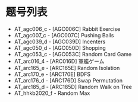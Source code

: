 # 题号列表

- AT_agc006_c - [AGC006C] Rabbit Exercise
- AT_agc007_c - [AGC007C] Pushing Balls
- AT_agc039_d - [AGC039D] Incenters
- AT_agc050_d - [AGC050D] Shopping
- AT_agc053_c - [AGC053C] Random Card Game
- AT_arc016_4 - [ARC016D] 軍艦ゲーム
- AT_arc165_e - [ARC165E] Random Isolation
- AT_arc170_e - [ARC170E] BDFS
- AT_arc176_d - [ARC176D] Swap Permutation
- AT_arc185_d - [ARC185D] Random Walk on Tree
- AT_hhkb2020_f - Random Max
